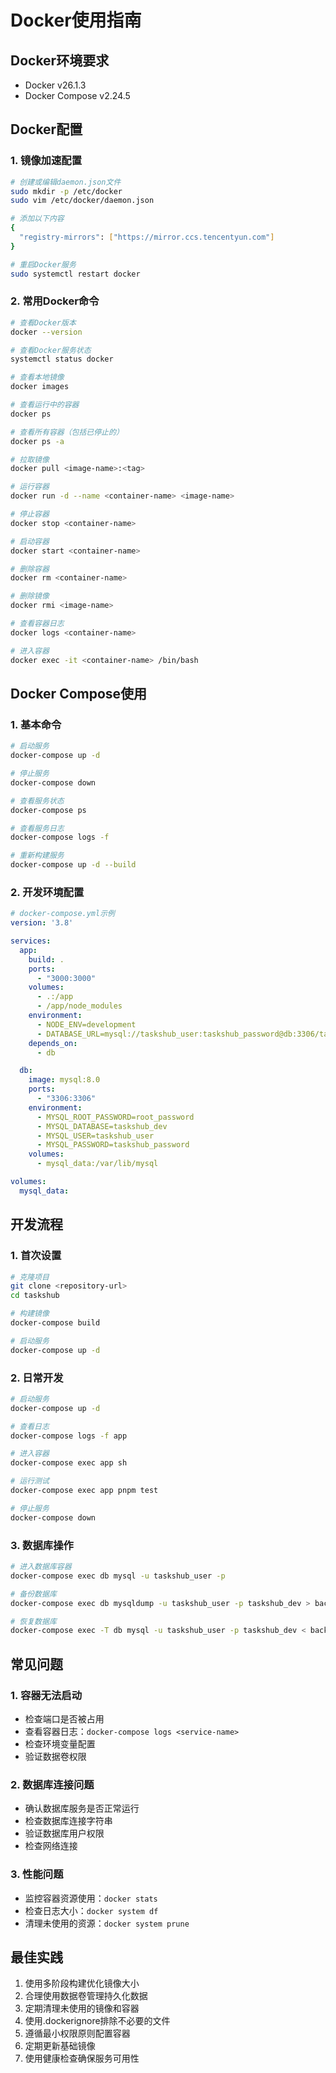 # Docker使用指南

## Docker环境要求
- Docker v26.1.3
- Docker Compose v2.24.5

## Docker配置

### 1. 镜像加速配置
```bash
# 创建或编辑daemon.json文件
sudo mkdir -p /etc/docker
sudo vim /etc/docker/daemon.json

# 添加以下内容
{
  "registry-mirrors": ["https://mirror.ccs.tencentyun.com"]
}

# 重启Docker服务
sudo systemctl restart docker
```

### 2. 常用Docker命令
```bash
# 查看Docker版本
docker --version

# 查看Docker服务状态
systemctl status docker

# 查看本地镜像
docker images

# 查看运行中的容器
docker ps

# 查看所有容器（包括已停止的）
docker ps -a

# 拉取镜像
docker pull <image-name>:<tag>

# 运行容器
docker run -d --name <container-name> <image-name>

# 停止容器
docker stop <container-name>

# 启动容器
docker start <container-name>

# 删除容器
docker rm <container-name>

# 删除镜像
docker rmi <image-name>

# 查看容器日志
docker logs <container-name>

# 进入容器
docker exec -it <container-name> /bin/bash
```

## Docker Compose使用

### 1. 基本命令
```bash
# 启动服务
docker-compose up -d

# 停止服务
docker-compose down

# 查看服务状态
docker-compose ps

# 查看服务日志
docker-compose logs -f

# 重新构建服务
docker-compose up -d --build
```

### 2. 开发环境配置
```yaml
# docker-compose.yml示例
version: '3.8'

services:
  app:
    build: .
    ports:
      - "3000:3000"
    volumes:
      - .:/app
      - /app/node_modules
    environment:
      - NODE_ENV=development
      - DATABASE_URL=mysql://taskshub_user:taskshub_password@db:3306/taskshub_dev
    depends_on:
      - db

  db:
    image: mysql:8.0
    ports:
      - "3306:3306"
    environment:
      - MYSQL_ROOT_PASSWORD=root_password
      - MYSQL_DATABASE=taskshub_dev
      - MYSQL_USER=taskshub_user
      - MYSQL_PASSWORD=taskshub_password
    volumes:
      - mysql_data:/var/lib/mysql

volumes:
  mysql_data:
```

## 开发流程

### 1. 首次设置
```bash
# 克隆项目
git clone <repository-url>
cd taskshub

# 构建镜像
docker-compose build

# 启动服务
docker-compose up -d
```

### 2. 日常开发
```bash
# 启动服务
docker-compose up -d

# 查看日志
docker-compose logs -f app

# 进入容器
docker-compose exec app sh

# 运行测试
docker-compose exec app pnpm test

# 停止服务
docker-compose down
```

### 3. 数据库操作
```bash
# 进入数据库容器
docker-compose exec db mysql -u taskshub_user -p

# 备份数据库
docker-compose exec db mysqldump -u taskshub_user -p taskshub_dev > backup.sql

# 恢复数据库
docker-compose exec -T db mysql -u taskshub_user -p taskshub_dev < backup.sql
```

## 常见问题

### 1. 容器无法启动
- 检查端口是否被占用
- 查看容器日志：`docker-compose logs <service-name>`
- 检查环境变量配置
- 验证数据卷权限

### 2. 数据库连接问题
- 确认数据库服务是否正常运行
- 检查数据库连接字符串
- 验证数据库用户权限
- 检查网络连接

### 3. 性能问题
- 监控容器资源使用：`docker stats`
- 检查日志大小：`docker system df`
- 清理未使用的资源：`docker system prune`

## 最佳实践
1. 使用多阶段构建优化镜像大小
2. 合理使用数据卷管理持久化数据
3. 定期清理未使用的镜像和容器
4. 使用.dockerignore排除不必要的文件
5. 遵循最小权限原则配置容器
6. 定期更新基础镜像
7. 使用健康检查确保服务可用性 